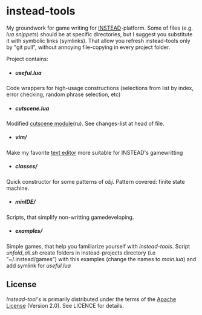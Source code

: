 instead-tools
=============
My groundwork for game writing for [INSTEAD](http://instead.syscall.ru/index.html)-platform. Some of files (e.g. *lua.snippets*) should be at specific directories, but I suggest you substitute it with symbolic links (symlinks). That allow you refresh instead-tools only by "git pull", without annoying file-copying in every project folder.

Project contains:

* ##### useful.lua
Code wrappers for high-usage constructions (selections from list by index, error checking, random phrase selection, etc)

* ##### cutscene.lua
Modified [cutscene module](http://instead.syscall.ru/wiki/ru/gamedev/modules/cutscene)(ru). See changes-list at head of file.

* ##### vim/
Make my favorite [text editor](http://www.vim.org/) more suitable for INSTEAD's gamewritting

* ##### classes/
Quick constructor for some patterns of *obj*. Pattern covered: finite state machine.

* ##### minIDE/
Scripts, that simplify non-writting gamedeveloping.

* ##### examples/
Simple games, that help you familiarize yourself with *instead-tools*. Script *unfold_all.sh* create folders in instead-projects directory (i.e "~/.instead/games") with this examples (change the names to *main.lua*) and add symlink for *useful.lua*

## License

*Instead-tool's* is primarily distributed under the terms of the [Apache License](http://www.apache.org/licenses/LICENSE-2.0.html) (Version 2.0). See LICENCE for details.
